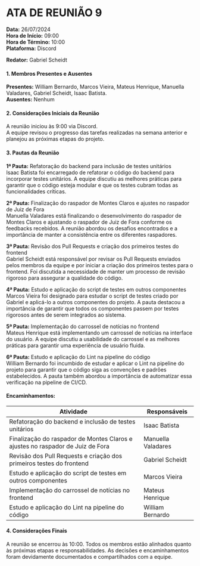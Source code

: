 # ATA DE REUNIÃO 9

**Data:** 26/07/2024  
**Hora de Início:** 09:00  
**Hora de Término:** 10:00  
**Plataforma:** Discord  

**Redator:** Gabriel Scheidt

#### 1. Membros Presentes e Ausentes

**Presentes:** William Bernardo, Marcos Vieira, Mateus Henrique, Manuella Valadares, Gabriel Scheidt, Isaac Batista.  
**Ausentes:** Nenhum

#### 2. Considerações Iniciais da Reunião

A reunião iniciou às 9:00 via Discord.  
A equipe revisou o progresso das tarefas realizadas na semana anterior e planejou as próximas etapas do projeto.

#### 3. Pautas da Reunião

**1ª Pauta:** Refatoração do backend para inclusão de testes unitários  
Isaac Batista foi encarregado de refatorar o código do backend para incorporar testes unitários. A equipe discutiu as melhores práticas para garantir que o código esteja modular e que os testes cubram todas as funcionalidades críticas.

**2ª Pauta:** Finalização do raspador de Montes Claros e ajustes no raspador de Juiz de Fora  
Manuella Valadares está finalizando o desenvolvimento do raspador de Montes Claros e ajustando o raspador de Juiz de Fora conforme os feedbacks recebidos. A reunião abordou os desafios encontrados e a importância de manter a consistência entre os diferentes raspadores.

**3ª Pauta:** Revisão dos Pull Requests e criação dos primeiros testes do frontend  
Gabriel Scheidt está responsável por revisar os Pull Requests enviados pelos membros da equipe e por iniciar a criação dos primeiros testes para o frontend. Foi discutida a necessidade de manter um processo de revisão rigoroso para assegurar a qualidade do código.

**4ª Pauta:** Estudo e aplicação do script de testes em outros componentes  
Marcos Vieira foi designado para estudar o script de testes criado por Gabriel e aplicá-lo a outros componentes do projeto. A pauta destacou a importância de garantir que todos os componentes passem por testes rigorosos antes de serem integrados ao sistema.

**5ª Pauta:** Implementação do carrossel de notícias no frontend  
Mateus Henrique está implementando um carrossel de notícias na interface do usuário. A equipe discutiu a usabilidade do carrossel e as melhores práticas para garantir uma experiência de usuário fluida.

**6ª Pauta:** Estudo e aplicação do Lint na pipeline do código  
William Bernardo foi incumbido de estudar e aplicar o Lint na pipeline do projeto para garantir que o código siga as convenções e padrões estabelecidos. A pauta também abordou a importância de automatizar essa verificação na pipeline de CI/CD.

#### Encaminhamentos:

| Atividade                                     | Responsáveis                  | 
|-----------------------------------------------|-------------------------------|
| Refatoração do backend e inclusão de testes unitários | Isaac Batista             |
| Finalização do raspador de Montes Claros e ajustes no raspador de Juiz de Fora | Manuella Valadares |
| Revisão dos Pull Requests e criação dos primeiros testes do frontend | Gabriel Scheidt    |
| Estudo e aplicação do script de testes em outros componentes | Marcos Vieira        |
| Implementação do carrossel de notícias no frontend  | Mateus Henrique         |
| Estudo e aplicação do Lint na pipeline do código    | William Bernardo        |

#### 4. Considerações Finais

A reunião se encerrou às 10:00. Todos os membros estão alinhados quanto às próximas etapas e responsabilidades. As decisões e encaminhamentos foram devidamente documentados e compartilhados com a equipe.
